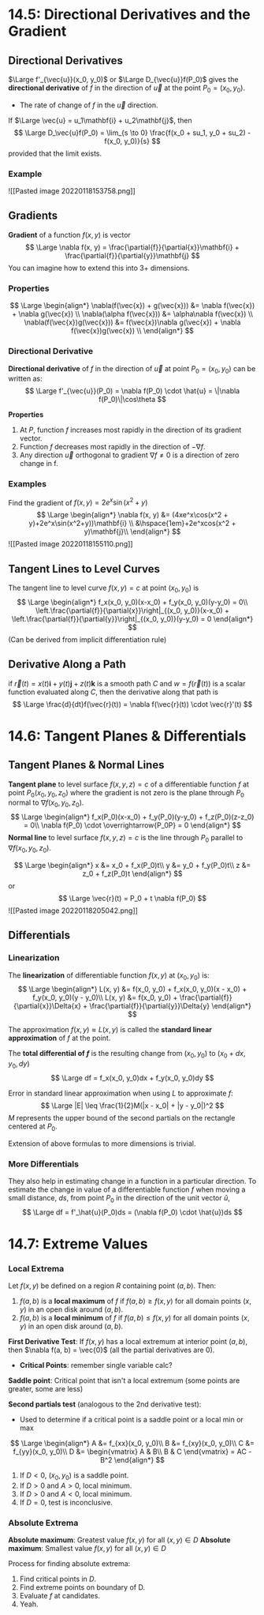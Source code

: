# 14.5: Directional Derivatives and the Gradient

## Directional Derivatives
$\Large f'_{\vec{u}}(x_0, y_0)$ or $\Large D_{\vec{u}}f(P_0)$ gives the **directional derivative** of $f$ in the direction of $\vec{u}$ at the point $P_0 = (x_0, y_0)$.
- The rate of change of $f$ in the $\vec{u}$ direction.

If $\Large \vec{u} = u_1\mathbf{i} + u_2\mathbf{j}$, then
$$
\Large
D_\vec{u}f(P_0) = \lim_{s \to 0} \frac{f(x_0 + su_1, y_0 + su_2) - f(x_0, y_0)}{s}
$$
provided that the limit exists.

### Example
![[Pasted image 20220118153758.png]]

## Gradients
**Gradient** of a function $f(x, y)$ is vector
$$
\Large
\nabla f(x, y) = \frac{\partial{f}}{\partial{x}}\mathbf{i} + \frac{\partial{f}}{\partial{y}}\mathbf{j}
$$
You can imagine how to extend this into 3+ dimensions.

### Properties
$$
\Large
\begin{align*}
	\nabla(f(\vec{x}) + g(\vec{x})) &= \nabla f(\vec{x}) + \nabla g(\vec{x}) \\
	\nabla(\alpha f(\vec{x})) &= \alpha\nabla f(\vec{x}) \\
	\nabla(f(\vec{x})g(\vec{x})) &= f(\vec{x})\nabla g(\vec{x}) + \nabla f(\vec{x})g(\vec{x}) \\
\end{align*}
$$
### Directional Derivative
**Directional derivative** of $f$ in the direction of $\vec{u}$ at point $P_0 = (x_0, y_0)$ can be written as:
$$
\Large
f'_{\vec{u}}(P_0) = \nabla f(P_0) \cdot \hat{u} = \|\nabla f(P_0)\|\cos\theta
$$

**Properties**
1. At $P$, function $f$ increases most rapidly in the direction of its gradient vector.
2. Function $f$ decreases most rapidly in the direction of $-\nabla f$.
3. Any direction $\vec{u}$ orthogonal to gradient $\nabla f \neq 0$ is a direction of zero change in f.
### Examples
Find the gradient of $f(x, y) = 2e^x\sin(x^2+y)$
$$
\Large
\begin{align*}
\nabla f(x, y) &= (4xe^x\cos(x^2 + y)+2e^x\sin(x^2+y))\mathbf{i} \\
&\hspace{1em}+2e^xcos(x^2 + y)\mathbf{j}\\
\end{align*}
$$
![[Pasted image 20220118155110.png]]
## Tangent Lines to Level Curves
The tangent line to level curve $f(x, y) = c$ at point $(x_0, y_0)$ is
$$
\Large
\begin{align*}
f_x(x_0, y_0)(x-x_0) + f_y(x_0, y_0)(y-y_0) = 0\\
\left.\frac{\partial{f}}{\partial{x}}\right|_{(x_0, y_0)}(x-x_0) + \left.\frac{\partial{f}}{\partial{y}}\right|_{(x_0, y_0)}(y-y_0) = 0
\end{align*}
$$
(Can be derived from implicit differentiation rule)

## Derivative Along a Path
if $\vec{r}(t) = x(t)\mathbf{i} + y(t)\mathbf{j} + z(t)\mathbf{k}$ is a smooth path $C$ and $w = f(\vec{r}(t))$ is a scalar function evaluated along $C$, then the derivative along that path is
$$
\Large
\frac{d}{dt}f(\vec{r}(t)) = \nabla f(\vec{r}(t)) \cdot \vec{r}'(t)
$$

# 14.6: Tangent Planes & Differentials
## Tangent Planes & Normal Lines
**Tangent plane** to level surface $f(x, y, z) = c$ of a differentiable function $f$ at point $P_0(x_0, y_0, z_0)$ where the gradient is not zero is the plane through $P_0$ normal to $\nabla f(x_0, y_0, z_0)$.
$$
\Large
\begin{align*}
f_x(P_0)(x-x_0) + f_y(P_0)(y-y_0) + f_z(P_0)(z-z_0) = 0\\
\nabla f(P_0) \cdot \overrightarrow{P_0P} = 0
\end{align*}
$$
**Normal line** to level surface $f(x, y, z) = c$ is the line through $P_0$ parallel to $\nabla f(x_0, y_0, z_0)$.

$$
\Large
\begin{align*}
x &= x_0 + f_x(P_0)t\\
y &= y_0 + f_y(P_0)t\\
z &= z_0 + f_z(P_0)t
\end{align*}
$$
or
$$
\Large
\vec{r}(t) = P_0 + t \nabla f(P_0)
$$
![[Pasted image 20220118205042.png]]

## Differentials
### Linearization
The **linearization** of differentiable function $f(x, y)$ at $(x_0, y_0)$ is:
$$
\Large
\begin{align*}
L(x, y) &= f(x_0, y_0) + f_x(x_0, y_0)(x - x_0) + f_y(x_0, y_0)(y - y_0)\\
L(x, y) &= f(x_0, y_0) + \frac{\partial{f}}{\partial{x}}\Delta{x} + \frac{\partial{f}}{\partial{y}}\Delta{y}
\end{align*}
$$

The approximation $f(x, y) \approx L(x,y)$ is called the **standard linear approximation** of $f$ at the point.

The **total differential of $f$** is the resulting change from $(x_0, y_0)$ to $(x_0 + dx, y_0, dy)$
$$
\Large
df = f_x(x_0, y_0)dx + f_y(x_0, y_0)dy
$$

Error in standard linear approximation when using $L$ to approximate $f$:
$$
\Large
|E| \leq \frac{1}{2}M(|x - x_0| + |y - y_0|)^2
$$
$M$ represents the upper bound of the second partials on the rectangle centered at $P_0$.

Extension of above formulas to more dimensions is trivial.

### More Differentials
They also help in estimating change in a function in a particular direction.
To estimate the change in value of a differentiable function $f$ when moving a small distance, $ds$, from point $P_0$ in the direction of the unit vector $\hat{u}$,
$$
\Large
df = f'_\hat{u}(P_0)ds = (\nabla f(P_0) \cdot \hat{u})ds
$$

# 14.7: Extreme Values
### Local Extrema
Let $f(x, y)$ be defined on a region $R$ containing point $(a, b)$. Then:
1. $f(a, b)$ is a **local maximum** of $f$ if $f(a,b) \geq f(x, y)$ for all domain points $(x, y)$ in an open disk around $(a, b)$.
2. $f(a, b)$ is a **local minimum** of $f$ if $f(a,b) \leq f(x, y)$ for all domain points $(x, y)$ in an open disk around $(a, b)$.

**First Derivative Test**: If $f(x,y)$ has a local extremum at interior point $(a, b)$, then $\nabla f(a, b) = \vec{0}$ (all the partial derivatives are 0).
- **Critical Points**: remember single variable calc?

**Saddle point**: Critical point that isn't a local extremum (some points are greater, some are less)

**Second partials test** (analogous to the 2nd derivative test):
- Used to determine if a critical point is a saddle point or a local min or max

$$
\Large
\begin{align*}
A &= f_{xx}(x_0, y_0)\\
B &= f_{xy}(x_0, y_0)\\
C &= f_{yy}(x_0, y_0)\\
D &= \begin{vmatrix}
A & B\\
B & C
\end{vmatrix} = AC - B^2
\end{align*}
$$

1. If $D < 0$, $(x_0, y_0)$ is a saddle point.
2. If $D > 0$ and $A > 0$, local minimum.
3. If $D > 0$ and $A < 0$, local minimum.
4. If $D = 0$, test is inconclusive.

### Absolute Extrema
**Absolute maximum**: Greatest value $f(x, y)$ for all $(x, y) \in D$
**Absolute maximum**: Smallest value $f(x, y)$ for all $(x, y) \in D$

Process for finding absolute extrema:
1. Find critical points in $D$.
2. Find extreme points on boundary of D.
3. Evaluate $f$ at candidates.
4. Yeah.

